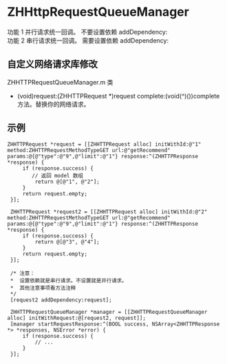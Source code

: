 # ZHHttpRequestQueueManager
功能 1 并行请求统一回调。 不要设置依赖 addDependency:   
功能 2 串行请求统一回调。 需要设置依赖 addDependency:

## 自定义网络请求库修改   
ZHHTTPRequestQueueManager.m 类    
- (void)request:(ZHHTTPRequest *)request complete:(void(^)())complete 方法。替换你的网络请求。   

## 示例
```
ZHHTTPRequest *request = [[ZHHTTPRequest alloc] initWithId:@"1" method:ZHHTTPRequestMethodTypeGET url:@"getRecommend" params:@{@"type":@"9",@"limit":@"1"} response:^(ZHHTTPResponse *response) {
     if (response.success) {
        // 返回 model 数组
         return @[@"1", @"2"];
     }
     return request.empty;
 }];
 
 ZHHTTPRequest *request2 = [[ZHHTTPRequest alloc] initWithId:@"2" method:ZHHTTPRequestMethodTypeGET url:@"getRecommend" params:@{@"type":@"9",@"limit":@"1"} response:^(ZHHTTPResponse *response) {
     if (response.success) {
         return @[@"3", @"4"];
     }
     return request.empty;
 }];
 
 /* 注意：
 *  设置依赖就是串行请求。不设置就是并行请求。
 *  其他注意事项看方法注释
 */ 
 [request2 addDependency:request];
 
 ZHHTTPRequestQueueManager *manager = [[ZHHTTPRequestQueueManager alloc] initWithRequest:@[request2, request]];
 [manager startRequestResponse:^(BOOL success, NSArray<ZHHTTPResponse *> *responses, NSError *error) {
     if (response.success) {
         // ...
     }
 }];
```
